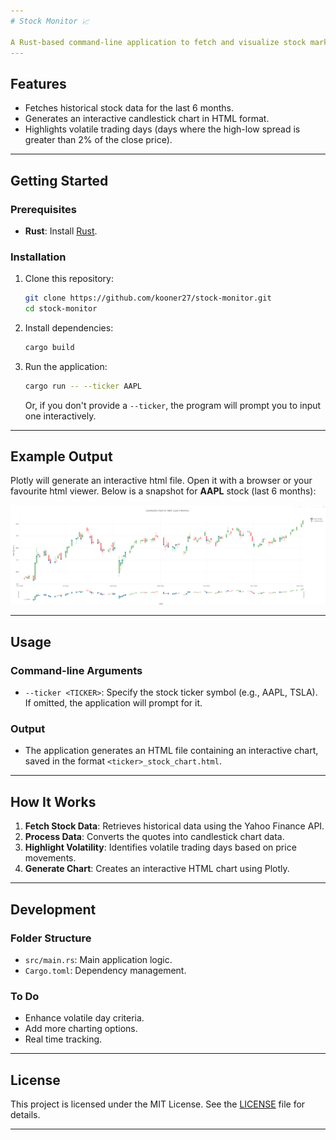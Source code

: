 ```yaml
---
# Stock Monitor 📈

A Rust-based command-line application to fetch and visualize stock market data, including candlestick charts with highlighted volatile days. The app uses the Yahoo Finance API to retrieve stock quotes and Plotly for interactive chart generation.
---
```


## Features

- Fetches historical stock data for the last 6 months.
- Generates an interactive candlestick chart in HTML format.
- Highlights volatile trading days (days where the high-low spread is greater than 2% of the close price).

---

## Getting Started

### Prerequisites

- **Rust**: Install [Rust](https://www.rust-lang.org/tools/install).

### Installation

1. Clone this repository:

   ```bash
   git clone https://github.com/kooner27/stock-monitor.git
   cd stock-monitor
   ```

2. Install dependencies:

   ```bash
   cargo build
   ```

3. Run the application:

   ```bash
   cargo run -- --ticker AAPL
   ```

   Or, if you don't provide a `--ticker`, the program will prompt you to input one interactively.

---

## Example Output

Plotly will generate an interactive html file.
Open it with a browser or your favourite html viewer.
Below is a snapshot for **AAPL** stock (last 6 months):

![Example Chart](example_output/aapl_stock_chart.png)

---

## Usage

### Command-line Arguments

- `--ticker <TICKER>`: Specify the stock ticker symbol (e.g., AAPL, TSLA). If omitted, the application will prompt for it.

### Output

- The application generates an HTML file containing an interactive chart, saved in the format `<ticker>_stock_chart.html`.

---

## How It Works

1. **Fetch Stock Data**: Retrieves historical data using the Yahoo Finance API.
2. **Process Data**: Converts the quotes into candlestick chart data.
3. **Highlight Volatility**: Identifies volatile trading days based on price movements.
4. **Generate Chart**: Creates an interactive HTML chart using Plotly.

---

## Development

### Folder Structure

- `src/main.rs`: Main application logic.
- `Cargo.toml`: Dependency management.

### To Do

- Enhance volatile day criteria.
- Add more charting options.
- Real time tracking.

---

## License

This project is licensed under the MIT License. See the [LICENSE](LICENSE) file for details.

---
